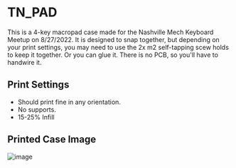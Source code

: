 # TN_PAD

This is a 4-key macropad case made for the Nashville Mech Keyboard Meetup on 8/27/2022. It is designed to snap together, but depending on your print settings, you may need to use the 2x m2 self-tapping scew holds to keep it together. Or you can glue it. There is no PCB, so you'll have to handwire it. 

## Print Settings

- Should print fine in any orientation. 
- No supports. 
- 15-25% Infill

## Printed Case Image

![image](https://user-images.githubusercontent.com/67812617/186769214-a21e6a6b-6ab9-484f-b022-3fb19e746dae.png)


